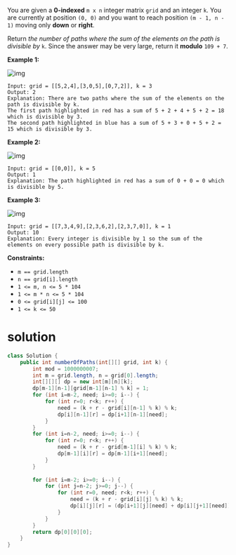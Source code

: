 You are given a **0-indexed** `m x n` integer matrix `grid` and an integer `k`. You are currently at position `(0, 0)` and you want to reach position `(m - 1, n - 1)` moving only **down** or **right**.

Return *the number of paths where the sum of the elements on the path is divisible by* `k`. Since the answer may be very large, return it **modulo** `109 + 7`.

 

**Example 1:**

![img](https://assets.leetcode.com/uploads/2022/08/13/image-20220813183124-1.png)

```
Input: grid = [[5,2,4],[3,0,5],[0,7,2]], k = 3
Output: 2
Explanation: There are two paths where the sum of the elements on the path is divisible by k.
The first path highlighted in red has a sum of 5 + 2 + 4 + 5 + 2 = 18 which is divisible by 3.
The second path highlighted in blue has a sum of 5 + 3 + 0 + 5 + 2 = 15 which is divisible by 3.
```

**Example 2:**

![img](https://assets.leetcode.com/uploads/2022/08/17/image-20220817112930-3.png)

```
Input: grid = [[0,0]], k = 5
Output: 1
Explanation: The path highlighted in red has a sum of 0 + 0 = 0 which is divisible by 5.
```

**Example 3:**

![img](https://assets.leetcode.com/uploads/2022/08/12/image-20220812224605-3.png)

```
Input: grid = [[7,3,4,9],[2,3,6,2],[2,3,7,0]], k = 1
Output: 10
Explanation: Every integer is divisible by 1 so the sum of the elements on every possible path is divisible by k.
```

 

**Constraints:**

- `m == grid.length`
- `n == grid[i].length`
- `1 <= m, n <= 5 * 104`
- `1 <= m * n <= 5 * 104`
- `0 <= grid[i][j] <= 100`
- `1 <= k <= 50`

# solution

```java
class Solution {
    public int numberOfPaths(int[][] grid, int k) {
        int mod = 1000000007;
        int m = grid.length, n = grid[0].length;
        int[][][] dp = new int[m][n][k];
        dp[m-1][n-1][grid[m-1][n-1] % k] = 1;
        for (int i=m-2, need; i>=0; i--) {
            for (int r=0; r<k; r++) {
                need = (k + r - grid[i][n-1] % k) % k;
                dp[i][n-1][r] = dp[i+1][n-1][need];
            }
        }
        for (int i=n-2, need; i>=0; i--) {
            for (int r=0; r<k; r++) {
                need = (k + r - grid[m-1][i] % k) % k;
                dp[m-1][i][r] = dp[m-1][i+1][need];
            }
        }
        
        for (int i=m-2; i>=0; i--) {
            for (int j=n-2; j>=0; j--) {
                for (int r=0, need; r<k; r++) {
                    need = (k + r - grid[i][j] % k) % k;
                    dp[i][j][r] = (dp[i+1][j][need] + dp[i][j+1][need]) % mod;
                }
            }
        }
        return dp[0][0][0];
    }
}
```

